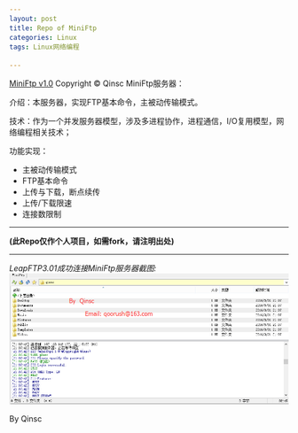 ```yaml
---
layout: post
title: Repo of MiniFtp
categories: Linux
tags: Linux网络编程

---
```


[MiniFtp v1.0](https://github.com/skyqinsc/MiniFtp/) Copyright © Qinsc
MiniFtp服务器：

介绍：本服务器，实现FTP基本命令，主被动传输模式。

技术：作为一个并发服务器模型，涉及多进程协作，进程通信，I/O复用模型，网络编程相关技术；


功能实现：
* 主被动传输模式
* FTP基本命令
* 上传与下载，断点续传
* 上传/下载限速
* 连接数限制

* * *

**(此Repo仅作个人项目，如需fork，请注明出处)**

* * *

*LeapFTP3.01成功连接MiniFtp服务器截图:*
![pic of repo](/assets/images/MiniFtp.png)

By Qinsc

